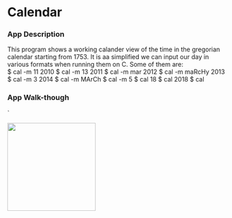 # Calendar

### App Description
This program shows a working calander view of the time in the gregorian calendar starting from 1753. It is aa simplified we can input our day in various formats when running 
them on C.
Some of them are:  
$ cal -m 11 2010
$ cal -m 13 2011
$ cal -m mar 2012
$ cal -m maRcHy 2013
$ cal -m 3 2014
$ cal -m MArCh
$ cal -m 5
$ cal 18
$ cal 2018
$ cal  

### App Walk-though
`

<img src="https://recordit.co/Cu6HmvaVwL" width=200><br>

